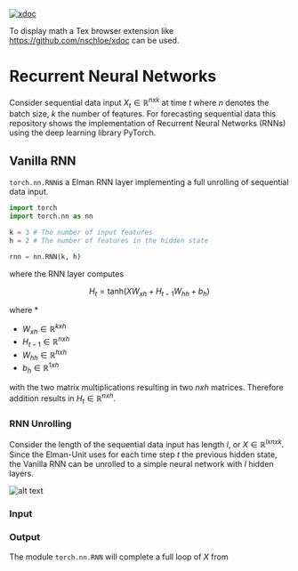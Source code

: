 [![xdoc](https://img.shields.io/badge/Rendered%20with-xdoc-f2eecb?style=flat-square)](https://chrome.google.com/webstore/detail/xdoc/anidddebgkllnnnnjfkmjcaallemhjee)

To display math a Tex browser extension like https://github.com/nschloe/xdoc can be used.



# Recurrent Neural Networks
Consider  sequential data input $`X_t \in \mathbb{R}^{nxk}`$ at time $`t`$ where $`n`$ denotes the batch size,  $`k`$ the number of features. For forecasting sequential data this repository shows the implementation of Recurrent Neural Networks (RNNs) using the deep learning library PyTorch. 

## Vanilla RNN
`torch.nn.RNN`is a Elman RNN layer implementing a full unrolling of sequential data input.
```python
import torch
import torch.nn as nn

k = 3 # The number of input features
h = 2 # The number of features in the hidden state

rnn = nn.RNN(k, h)

```
where the RNN layer computes
```math
H_t = \text{tanh} \left( X W_{xh}+ H_{t-1} W_{hh} + b_{h} \right)
```
where
* 
* $`W_{xh} \in \mathbb{R}^{kxh}`$
* $`H_{t-1} \in \mathbb{R}^{nxh}`$
* $`W_{hh} \in \mathbb{R}^{hxh}`$
* $`b_{h} \in \mathbb{R}^{1xh}`$

with the two matrix multiplications resulting in two $`nxh`$ matrices. Therefore addition results in $`H_{t} \in \mathbb{R}^{nxh}`$.


### RNN Unrolling

Consider the length of the sequential data input has length $`l`$, or $`X \in \mathbb{R}^{lxnxk} `$. Since the Elman-Unit uses for each time step $`t`$ the previous hidden state, the Vanilla RNN can be unrolled to a simple neural network with $`l`$ hidden layers.

![alt text](https://colah.github.io/posts/2015-08-Understanding-LSTMs/img/RNN-unrolled.png)



### Input

 

### Output 
The module `torch.nn.RNN` will complete a full loop of $`X`$ from 

